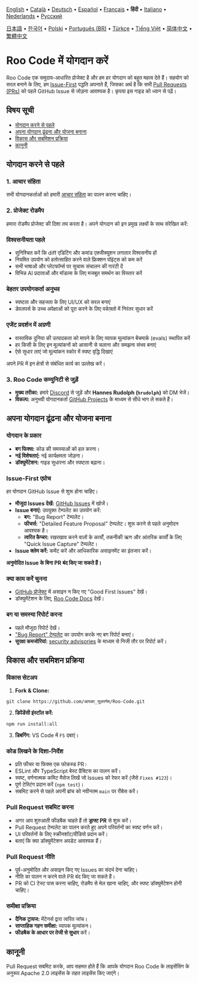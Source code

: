 [English](../../CONTRIBUTING.md) • [Català](../ca/CONTRIBUTING.md) • [Deutsch](../de/CONTRIBUTING.md) • [Español](../es/CONTRIBUTING.md) • [Français](../fr/CONTRIBUTING.md) • <b>हिंदी</b> • [Italiano](../it/CONTRIBUTING.md) • [Nederlands](../nl/CONTRIBUTING.md) • [Русский](../ru/CONTRIBUTING.md)

[日本語](../ja/CONTRIBUTING.md) • [한국어](../ko/CONTRIBUTING.md) • [Polski](../pl/CONTRIBUTING.md) • [Português (BR)](../pt-BR/CONTRIBUTING.md) • [Türkçe](../tr/CONTRIBUTING.md) • [Tiếng Việt](../vi/CONTRIBUTING.md) • [简体中文](../zh-CN/CONTRIBUTING.md) • [繁體中文](../zh-TW/CONTRIBUTING.md)

# Roo Code में योगदान करें

Roo Code एक समुदाय-आधारित प्रोजेक्ट है और हम हर योगदान को बहुत महत्व देते हैं। सहयोग को सरल बनाने के लिए, हम [Issue-First](#issue-first-एप्रोच) पद्धति अपनाते हैं, जिसका अर्थ है कि सभी [Pull Requests (PRs)](#pull-request-सबमिट-करना) को पहले GitHub Issue से जोड़ना आवश्यक है। कृपया इस गाइड को ध्यान से पढ़ें।

## विषय सूची

- [योगदान करने से पहले](#योगदान-करने-से-पहले)
- [अपना योगदान ढूंढना और योजना बनाना](#अपना-योगदान-ढूंढना-और-योजना-बनाना)
- [विकास और सबमिशन प्रक्रिया](#विकास-और-सबमिशन-प्रक्रिया)
- [कानूनी](#कानूनी)

## योगदान करने से पहले

### 1. आचार संहिता

सभी योगदानकर्ताओं को हमारी [आचार संहिता](./CODE_OF_CONDUCT.md) का पालन करना चाहिए।

### 2. प्रोजेक्ट रोडमैप

हमारा रोडमैप प्रोजेक्ट की दिशा तय करता है। अपने योगदान को इन प्रमुख लक्ष्यों के साथ संरेखित करें:

### विश्वसनीयता पहले

- सुनिश्चित करें कि diff एडिटिंग और कमांड एक्जीक्यूशन लगातार विश्वसनीय हों
- नियमित उपयोग को हतोत्साहित करने वाले फ्रिक्शन पॉइंट्स को कम करें
- सभी भाषाओं और प्लेटफॉर्म्स पर सुचारू संचालन की गारंटी दें
- विभिन्न AI प्रदाताओं और मॉडल्स के लिए मजबूत समर्थन का विस्तार करें

### बेहतर उपयोगकर्ता अनुभव

- स्पष्टता और सहजता के लिए UI/UX को सरल बनाएं
- डेवलपर्स के उच्च अपेक्षाओं को पूरा करने के लिए वर्कफ़्लो में निरंतर सुधार करें

### एजेंट प्रदर्शन में अग्रणी

- वास्तविक दुनिया की उत्पादकता को मापने के लिए व्यापक मूल्यांकन बेंचमार्क (evals) स्थापित करें
- हर किसी के लिए इन मूल्यांकनों को आसानी से चलाना और समझना संभव बनाएं
- ऐसे सुधार लाएं जो मूल्यांकन स्कोर में स्पष्ट वृद्धि दिखाएं

अपने PR में इन क्षेत्रों से संबंधित कार्य का उल्लेख करें।

### 3. Roo Code कम्युनिटी से जुड़ें

- **मुख्य तरीका:** हमारे [Discord](https://discord.gg/roocode) से जुड़ें और **Hannes Rudolph (`hrudolph`)** को DM भेजें।
- **विकल्प:** अनुभवी योगदानकर्ता [GitHub Projects](https://github.com/orgs/RooCodeInc/projects/1) के माध्यम से सीधे भाग ले सकते हैं।

## अपना योगदान ढूंढना और योजना बनाना

### योगदान के प्रकार

- **बग फिक्स:** कोड की समस्याओं को हल करना।
- **नई विशेषताएं:** नई कार्यक्षमता जोड़ना।
- **डॉक्युमेंटेशन:** गाइड सुधारना और स्पष्टता बढ़ाना।

### Issue-First एप्रोच

हर योगदान GitHub Issue से शुरू होना चाहिए।

- **मौजूदा Issues देखें:** [GitHub Issues](https://github.com/RooCodeInc/Roo-Code/issues) में खोजें।
- **Issue बनाएं:** उपयुक्त टेम्पलेट का उपयोग करें:
    - **बग:** "Bug Report" टेम्पलेट।
    - **फीचर्स:** "Detailed Feature Proposal" टेम्पलेट। शुरू करने से पहले अनुमोदन आवश्यक है।
    - **त्वरित कैप्चर:** रखरखाव करने वालों के कार्यों, तकनीकी ऋण और आंतरिक कार्यों के लिए "Quick Issue Capture" टेम्पलेट।
- **Issue क्लेम करें:** कमेंट करें और आधिकारिक असाइनमेंट का इंतजार करें।

**अनुमोदित Issue के बिना PR बंद किए जा सकते हैं।**

### क्या काम करें चुनना

- [GitHub प्रोजेक्ट](https://github.com/orgs/RooCodeInc/projects/1) में असाइन न किए गए "Good First Issues" देखें।
- डॉक्युमेंटेशन के लिए, [Roo Code Docs](https://github.com/RooCodeInc/Roo-Code-Docs) देखें।

### बग या समस्या रिपोर्ट करना

- पहले मौजूदा रिपोर्ट देखें।
- ["Bug Report" टेम्पलेट](https://github.com/RooCodeInc/Roo-Code/issues/new/choose) का उपयोग करके नए बग रिपोर्ट बनाएं।
- **सुरक्षा कमजोरियां:** [security advisories](https://github.com/RooCodeInc/Roo-Code/security/advisories/new) के माध्यम से निजी तौर पर रिपोर्ट करें।

## विकास और सबमिशन प्रक्रिया

### विकास सेटअप

1. **Fork & Clone:**

```
git clone https://github.com/आपका_यूज़रनेम/Roo-Code.git
```

2. **डिपेंडेंसी इंस्टॉल करें:**

```
npm run install:all
```

3. **डिबगिंग:** VS Code में `F5` दबाएं।

### कोड लिखने के दिशा-निर्देश

- प्रति फीचर या फिक्स एक फोकस्ड PR।
- ESLint और TypeScript बेस्ट प्रैक्टिस का पालन करें।
- स्पष्ट, वर्णनात्मक कमिट मैसेज लिखें जो Issues को रेफर करें (जैसे `Fixes #123`)।
- पूर्ण टेस्टिंग प्रदान करें (`npm test`)।
- सबमिट करने से पहले अपनी ब्रांच को नवीनतम `main` पर रीबेस करें।

### Pull Request सबमिट करना

- अगर आप शुरुआती फीडबैक चाहते हैं तो **ड्राफ्ट PR** से शुरू करें।
- Pull Request टेम्पलेट का पालन करते हुए अपने परिवर्तनों का स्पष्ट वर्णन करें।
- UI परिवर्तनों के लिए स्क्रीनशॉट/वीडियो प्रदान करें।
- बताएं कि क्या डॉक्युमेंटेशन अपडेट आवश्यक हैं।

### Pull Request नीति

- पूर्व-अनुमोदित और असाइन किए गए Issues का संदर्भ देना चाहिए।
- नीति का पालन न करने वाले PR बंद किए जा सकते हैं।
- PR को CI टेस्ट पास करना चाहिए, रोडमैप से मेल खाना चाहिए, और स्पष्ट डॉक्युमेंटेशन होनी चाहिए।

### समीक्षा प्रक्रिया

- **दैनिक ट्रायज:** मेंटेनर्स द्वारा त्वरित जांच।
- **साप्ताहिक गहन समीक्षा:** व्यापक मूल्यांकन।
- **फीडबैक के आधार पर तेजी से सुधार** करें।

## कानूनी

Pull Request सबमिट करके, आप सहमत होते हैं कि आपके योगदान Roo Code के लाइसेंसिंग के अनुरूप Apache 2.0 लाइसेंस के तहत लाइसेंस किए जाएंगे।
